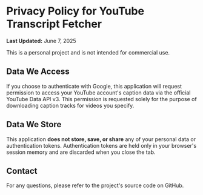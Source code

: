 # Privacy Policy for YouTube Transcript Fetcher

**Last Updated:** June 7, 2025

This is a personal project and is not intended for commercial use.

## Data We Access
If you choose to authenticate with Google, this application will request permission to access your YouTube account's caption data via the official YouTube Data API v3. This permission is requested solely for the purpose of downloading caption tracks for videos you specify.

## Data We Store
This application **does not store, save, or share** any of your personal data or authentication tokens. Authentication tokens are held only in your browser's session memory and are discarded when you close the tab.

## Contact
For any questions, please refer to the project's source code on GitHub.